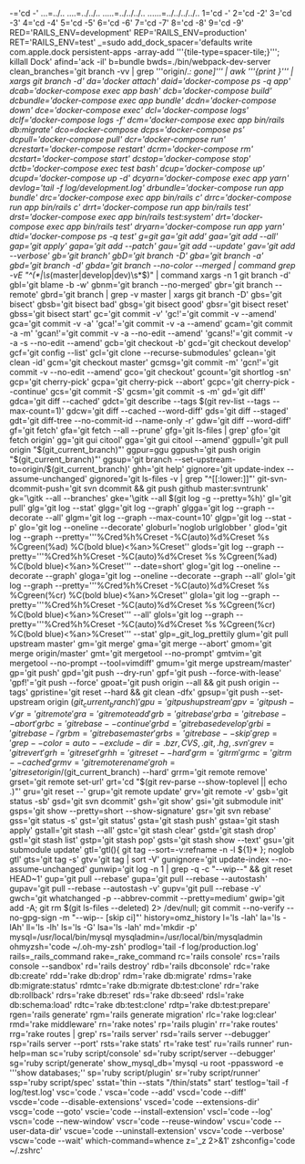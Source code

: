 -='cd -'
...=../..
....=../../..
.....=../../../..
......=../../../../..
1='cd -'
2='cd -2'
3='cd -3'
4='cd -4'
5='cd -5'
6='cd -6'
7='cd -7'
8='cd -8'
9='cd -9'
RED='RAILS_ENV=development'
REP='RAILS_ENV=production'
RET='RAILS_ENV=test'
_=sudo
add_dock_spacer='defaults write com.apple.dock persistent-apps -array-add '\''{tile-type=spacer-tile;}'\''; killall Dock'
afind='ack -il'
b=bundle
bwds=./bin/webpack-dev-server
clean_branches='git branch -vv | grep '\''origin/.*: gone]'\'' | awk '\''{print }'\'' | xargs git branch -d'
da='docker attach'
daid='docker-compose ps -q app'
dcab='docker-compose exec app bash'
dcb='docker-compose build'
dcbundle='docker-compose exec app bundle'
dcdn='docker-compose down'
dce='docker-compose exec'
dcl='docker-compose logs'
dclf='docker-compose logs -f'
dcm='docker-compose exec app bin/rails db:migrate'
dco=docker-compose
dcps='docker-compose ps'
dcpull='docker-compose pull'
dcr='docker-compose run'
dcrestart='docker-compose restart'
dcrm='docker-compose rm'
dcstart='docker-compose start'
dcstop='docker-compose stop'
dctb='docker-compose exec test bash'
dcup='docker-compose up'
dcupd='docker-compose up -d'
dcyarn='docker-compose exec app yarn'
devlog='tail -f log/development.log'
drbundle='docker-compose run app bundle'
drc='docker-compose exec app bin/rails c'
drrc='docker-compose run app bin/rails c'
drrt='docker-compose run app bin/rails test'
drst='docker-compose exec app bin/rails test:system'
drt='docker-compose exec app bin/rails test'
dryarn='docker-compose run app yarn'
dtid='docker-compose ps -q test'
g=git
ga='git add'
gaa='git add --all'
gap='git apply'
gapa='git add --patch'
gau='git add --update'
gav='git add --verbose'
gb='git branch'
gbD='git branch -D'
gba='git branch -a'
gbd='git branch -d'
gbda='git branch --no-color --merged | command grep -vE "^(\*|\s*(master|develop|dev)\s*$)" | command xargs -n 1 git branch -d'
gbl='git blame -b -w'
gbnm='git branch --no-merged'
gbr='git branch --remote'
gbrd='git branch | grep -v master | xargs git branch -D'
gbs='git bisect'
gbsb='git bisect bad'
gbsg='git bisect good'
gbsr='git bisect reset'
gbss='git bisect start'
gc='git commit -v'
'gc!'='git commit -v --amend'
gca='git commit -v -a'
'gca!'='git commit -v -a --amend'
gcam='git commit -a -m'
'gcan!'='git commit -v -a --no-edit --amend'
'gcans!'='git commit -v -a -s --no-edit --amend'
gcb='git checkout -b'
gcd='git checkout develop'
gcf='git config --list'
gcl='git clone --recurse-submodules'
gclean='git clean -id'
gcm='git checkout master'
gcmsg='git commit -m'
'gcn!'='git commit -v --no-edit --amend'
gco='git checkout'
gcount='git shortlog -sn'
gcp='git cherry-pick'
gcpa='git cherry-pick --abort'
gcpc='git cherry-pick --continue'
gcs='git commit -S'
gcsm='git commit -s -m'
gd='git diff'
gdca='git diff --cached'
gdct='git describe --tags $(git rev-list --tags --max-count=1)'
gdcw='git diff --cached --word-diff'
gds='git diff --staged'
gdt='git diff-tree --no-commit-id --name-only -r'
gdw='git diff --word-diff'
gf='git fetch'
gfa='git fetch --all --prune'
gfg='git ls-files | grep'
gfo='git fetch origin'
gg='git gui citool'
gga='git gui citool --amend'
ggpull='git pull origin "$(git_current_branch)"'
ggpur=ggu
ggpush='git push origin "$(git_current_branch)"'
ggsup='git branch --set-upstream-to=origin/$(git_current_branch)'
ghh='git help'
gignore='git update-index --assume-unchanged'
gignored='git ls-files -v | grep "^[[:lower:]]"'
git-svn-dcommit-push='git svn dcommit && git push github master:svntrunk'
gk='\gitk --all --branches'
gke='\gitk --all $(git log -g --pretty=%h)'
gl='git pull'
glg='git log --stat'
glgg='git log --graph'
glgga='git log --graph --decorate --all'
glgm='git log --graph --max-count=10'
glgp='git log --stat -p'
glo='git log --oneline --decorate'
globurl='noglob urlglobber '
glod='git log --graph --pretty='\''%Cred%h%Creset -%C(auto)%d%Creset %s %Cgreen(%ad) %C(bold blue)<%an>%Creset'\'
glods='git log --graph --pretty='\''%Cred%h%Creset -%C(auto)%d%Creset %s %Cgreen(%ad) %C(bold blue)<%an>%Creset'\'' --date=short'
glog='git log --oneline --decorate --graph'
gloga='git log --oneline --decorate --graph --all'
glol='git log --graph --pretty='\''%Cred%h%Creset -%C(auto)%d%Creset %s %Cgreen(%cr) %C(bold blue)<%an>%Creset'\'
glola='git log --graph --pretty='\''%Cred%h%Creset -%C(auto)%d%Creset %s %Cgreen(%cr) %C(bold blue)<%an>%Creset'\'' --all'
glols='git log --graph --pretty='\''%Cred%h%Creset -%C(auto)%d%Creset %s %Cgreen(%cr) %C(bold blue)<%an>%Creset'\'' --stat'
glp=_git_log_prettily
glum='git pull upstream master'
gm='git merge'
gma='git merge --abort'
gmom='git merge origin/master'
gmt='git mergetool --no-prompt'
gmtvim='git mergetool --no-prompt --tool=vimdiff'
gmum='git merge upstream/master'
gp='git push'
gpd='git push --dry-run'
gpf='git push --force-with-lease'
'gpf!'='git push --force'
gpoat='git push origin --all && git push origin --tags'
gpristine='git reset --hard && git clean -dfx'
gpsup='git push --set-upstream origin $(git_current_branch)'
gpu='git push upstream'
gpv='git push -v'
gr='git remote'
gra='git remote add'
grb='git rebase'
grba='git rebase --abort'
grbc='git rebase --continue'
grbd='git rebase develop'
grbi='git rebase -i'
grbm='git rebase master'
grbs='git rebase --skip'
grep='grep  --color=auto --exclude-dir={.bzr,CVS,.git,.hg,.svn}'
grev='git revert'
grh='git reset'
grhh='git reset --hard'
grm='git rm'
grmc='git rm --cached'
grmv='git remote rename'
groh='git reset origin/$(git_current_branch) --hard'
grrm='git remote remove'
grset='git remote set-url'
grt='cd "$(git rev-parse --show-toplevel || echo .)"'
gru='git reset --'
grup='git remote update'
grv='git remote -v'
gsb='git status -sb'
gsd='git svn dcommit'
gsh='git show'
gsi='git submodule init'
gsps='git show --pretty=short --show-signature'
gsr='git svn rebase'
gss='git status -s'
gst='git status'
gsta='git stash push'
gstaa='git stash apply'
gstall='git stash --all'
gstc='git stash clear'
gstd='git stash drop'
gstl='git stash list'
gstp='git stash pop'
gsts='git stash show --text'
gsu='git submodule update'
gtl='gtl(){ git tag --sort=-v:refname -n -l ${1}* }; noglob gtl'
gts='git tag -s'
gtv='git tag | sort -V'
gunignore='git update-index --no-assume-unchanged'
gunwip='git log -n 1 | grep -q -c "\-\-wip\-\-" && git reset HEAD~1'
gup='git pull --rebase'
gupa='git pull --rebase --autostash'
gupav='git pull --rebase --autostash -v'
gupv='git pull --rebase -v'
gwch='git whatchanged -p --abbrev-commit --pretty=medium'
gwip='git add -A; git rm $(git ls-files --deleted) 2> /dev/null; git commit --no-verify --no-gpg-sign -m "--wip-- [skip ci]"'
history=omz_history
l='ls -lah'
la='ls -lAh'
ll='ls -lh'
ls='ls -G'
lsa='ls -lah'
md='mkdir -p'
mysql=/usr/local/bin/mysql
mysqladmin=/usr/local/bin/mysqladmin
ohmyzsh='code ~/.oh-my-zsh'
prodlog='tail -f log/production.log'
rails=_rails_command
rake=_rake_command
rc='rails console'
rcs='rails console --sandbox'
rd='rails destroy'
rdb='rails dbconsole'
rdc='rake db:create'
rdd='rake db:drop'
rdm='rake db:migrate'
rdms='rake db:migrate:status'
rdmtc='rake db:migrate db:test:clone'
rdr='rake db:rollback'
rdrs='rake db:reset'
rds='rake db:seed'
rdsl='rake db:schema:load'
rdtc='rake db:test:clone'
rdtp='rake db:test:prepare'
rgen='rails generate'
rgm='rails generate migration'
rlc='rake log:clear'
rmd='rake middleware'
rn='rake notes'
rp='rails plugin'
rr='rake routes'
rrg='rake routes | grep'
rs='rails server'
rsd='rails server --debugger'
rsp='rails server --port'
rsts='rake stats'
rt='rake test'
ru='rails runner'
run-help=man
sc='ruby script/console'
sd='ruby script/server --debugger'
sg='ruby script/generate'
show_mysql_db='mysql -u root -ppassword -e '\''show databases;'\'
sp='ruby script/plugin'
sr='ruby script/runner'
ssp='ruby script/spec'
sstat='thin --stats "/thin/stats" start'
testlog='tail -f log/test.log'
vsc='code .'
vsca='code --add'
vscd='code --diff'
vscde='code --disable-extensions'
vsced='code --extensions-dir'
vscg='code --goto'
vscie='code --install-extension'
vscl='code --log'
vscn='code --new-window'
vscr='code --reuse-window'
vscu='code --user-data-dir'
vscue='code --uninstall-extension'
vscv='code --verbose'
vscw='code --wait'
which-command=whence
z='_z 2>&1'
zshconfig='code ~/.zshrc'
